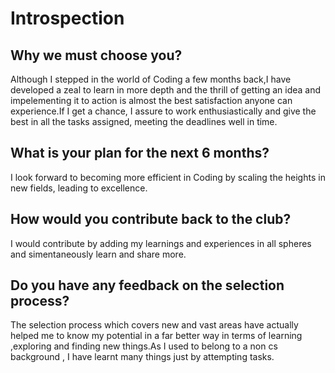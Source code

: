 # Introspection

## Why we must choose you?

Although I stepped in the world of Coding a few months back,I have developed a zeal to learn in more depth and the thrill of getting an idea and impelementing it to action is almost the best satisfaction anyone can experience.If I get a chance, I assure to work enthusiastically and give the best in all the tasks assigned, meeting the deadlines well in time.


## What is your plan for the next 6 months?
I look forward to becoming more efficient in Coding by scaling the heights in new fields,
leading to excellence.



## How would you contribute back to the club?
I would contribute by adding my  learnings  and experiences in all spheres and simentaneously learn and share more.

## Do you have any feedback on the selection process?
The selection process which covers new and vast areas have actually helped me to know my potential in a far better way in terms of learning ,exploring and finding new things.As I used to belong to a non cs background , I have learnt many things just by attempting tasks.
